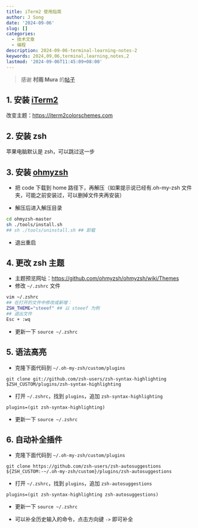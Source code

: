 ```yaml
---
title: iTerm2 使用指南
author: J Song
date: '2024-09-06'
slug: []
categories:
  - 技术文章
  - 编程
description: 2024-09-06-terminal-learning-notes-2
keywords: 2024,09,06,terminal,learning,notes,2
lastmod: '2024-09-06T11:45:09+08:00'
---
```

> 感谢 **村雨 Mura** 的[帖子](https://www.bilibili.com/read/cv15324398/)

## 1. 安装 [iTerm2](https://iterm2.com) 

改变主题：https://iterm2colorschemes.com

## 2. 安装 zsh
苹果电脑默认是 zsh，可以跳过这一步

## 3. 安装 [ohmyzsh](https://github.com/ohmyzsh/ohmyzsh)
- 把 code 下载到 home 路径下，再解压（如果提示说已经有.oh-my-zsh 文件夹，可能之前安装过，可以删掉文件夹再安装）

- 解压后进入解压目录
```bash
cd ohmyzsh-master
sh ./tools/install.sh
## sh ./tools/uninstall.sh ## 卸载
```
- 退出重启

## 4. 更改 zsh 主题
- 主题预览网址：https://github.com/ohmyzsh/ohmyzsh/wiki/Themes
- 修改 `~/.zshrc` 文件
```bash
vim ~/.zshrc
## 在打开的文件中修改或新增：
ZSH_THEME="steeef" ## 以 steeef 为例
## 退出文件
Esc + :wq
```
- 更新一下 `source ~/.zshrc`


## 5. 语法高亮
- 克隆下面代码到 `~/.oh-my-zsh/custom/plugins`
```
git clone git://github.com/zsh-users/zsh-syntax-highlighting $ZSH_CUSTOM/plugins/zsh-syntax-highlighting
```

- 打开 `~/.zshrc`，找到 `plugins`，追加 `zsh-syntax-highlighting`
```
plugins=(git zsh-syntax-highlighting)
```

- 更新一下 `source ~/.zshrc`

## 6. 自动补全插件
- 克隆下面代码到 `~/.oh-my-zsh/custom/plugins`
```
git clone https://github.com/zsh-users/zsh-autosuggestions ${ZSH_CUSTOM:-~/.oh-my-zsh/custom}/plugins/zsh-autosuggestions
```

- 打开 `~/.zshrc`，找到 `plugins`，追加 `zsh-autosuggestions`
```
plugins=(git zsh-syntax-highlighting zsh-autosuggestions)
```

- 更新一下 `source ~/.zshrc`

- 可以补全历史输入的命令，点击方向键 `->` 即可补全